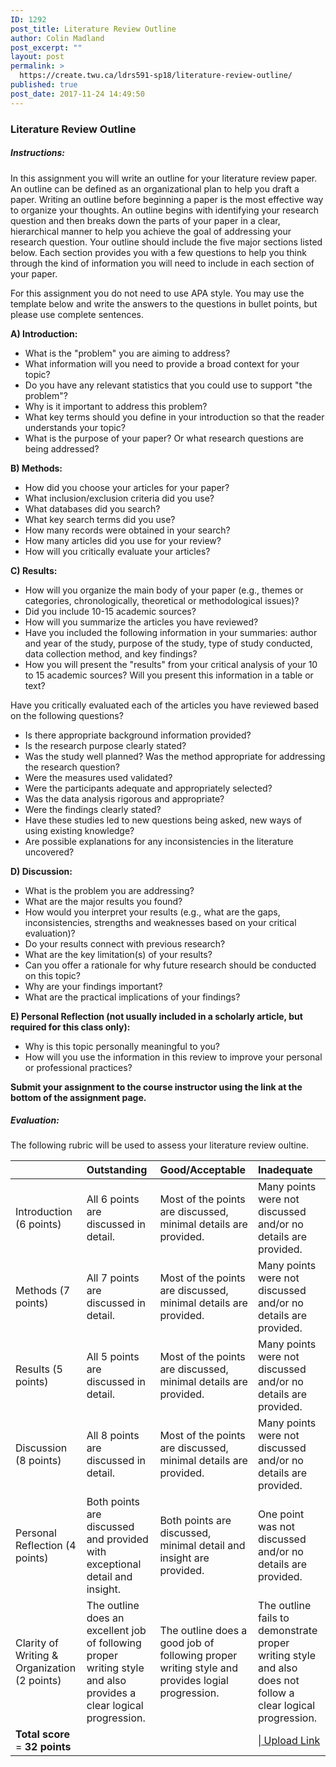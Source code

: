 ```yaml
---
ID: 1292
post_title: Literature Review Outline
author: Colin Madland
post_excerpt: ""
layout: post
permalink: >
  https://create.twu.ca/ldrs591-sp18/literature-review-outline/
published: true
post_date: 2017-11-24 14:49:50
---
```

<h3>Literature Review Outline</h3>
<h5>Instructions:</h5>
In this assignment you will write an outline for your literature review paper. An outline can be defined as an organizational plan to help you draft a paper. Writing an outline before beginning a paper is the most effective way to organize your thoughts. An outline begins with identifying your research question and then breaks down the parts of your paper in a clear, hierarchical manner to help you achieve the goal of addressing your research question. Your outline should include the five major sections listed below. Each section provides you with a few questions to help you think through the kind of information you will need to include in each section of your paper.

For this assignment you do not need to use APA style. You may use the template below and write the answers to the questions in bullet points, but please use complete sentences.

<strong>A) Introduction:</strong>
<ul>
 	<li>What is the "problem" you are aiming to address?</li>
 	<li>What information will you need to provide a broad context for your topic?</li>
 	<li>Do you have any relevant statistics that you could use to support "the problem"?</li>
 	<li>Why is it important to address this problem?</li>
 	<li>What key terms should you define in your introduction so that the reader understands your topic?</li>
 	<li>What is the purpose of your paper? Or what research questions are being addressed?</li>
</ul>
<strong>B) Methods:</strong>
<ul>
 	<li>How did you choose your articles for your paper?</li>
 	<li>What inclusion/exclusion criteria did you use?</li>
 	<li>What databases did you search?</li>
 	<li>What key search terms did you use?</li>
 	<li>How many records were obtained in your search?</li>
 	<li>How many articles did you use for your review?</li>
 	<li>How will you critically evaluate your articles?</li>
</ul>
<strong>C) Results:</strong>
<ul>
 	<li>How will you organize the main body of your paper (e.g., themes or categories, chronologically, theoretical or methodological issues)?</li>
 	<li>Did you include 10-15 academic sources?</li>
 	<li>How will you summarize the articles you have reviewed?</li>
 	<li>Have you included the following information in your summaries: author and year of the study, purpose of the study, type of study conducted, data collection method, and key findings?</li>
 	<li>How you will present the "results" from your critical analysis of your 10 to 15 academic sources? Will you present this information in a table or text?</li>
</ul>
Have you critically evaluated each of the articles you have reviewed based on the following questions?
<ul>
 	<li>Is there appropriate background information provided?</li>
 	<li>Is the research purpose clearly stated?</li>
 	<li>Was the study well planned? Was the method appropriate for addressing the research question?</li>
 	<li>Were the measures used validated?</li>
 	<li>Were the participants adequate and appropriately selected?</li>
 	<li>Was the data analysis rigorous and appropriate?</li>
 	<li>Were the findings clearly stated?</li>
 	<li>Have these studies led to new questions being asked, new ways of using existing knowledge?</li>
 	<li>Are possible explanations for any inconsistencies in the literature uncovered?</li>
</ul>
<strong>D) Discussion:</strong>
<ul>
 	<li>What is the problem you are addressing?</li>
 	<li>What are the major results you found?</li>
 	<li>How would you interpret your results (e.g., what are the gaps, inconsistencies, strengths and weaknesses based on your critical evaluation)?</li>
 	<li>Do your results connect with previous research?</li>
 	<li>What are the key limitation(s) of your results?</li>
 	<li>Can you offer a rationale for why future research should be conducted on this topic?</li>
 	<li>Why are your findings important?</li>
 	<li>What are the practical implications of your findings?</li>
</ul>
<strong>E) Personal Reflection (not usually included in a scholarly article, but required for this class only):</strong>
<ul>
 	<li>Why is this topic personally meaningful to you?</li>
 	<li>How will you use the information in this review to improve your personal or professional practices?</li>
</ul>
<strong>Submit your assignment to the course instructor using the link at the bottom of the assignment page.</strong>
<h5>Evaluation:</h5>
The following rubric will be used to assess your literature review oultine.
<table>
<thead>
<tr>
<th align="left"></th>
<th align="left">Outstanding</th>
<th align="left">Good/Acceptable</th>
<th align="left">Inadequate</th>
</tr>
</thead>
<tbody>
<tr>
<td align="left">Introduction (6 points)</td>
<td align="left">All 6 points are discussed in detail.</td>
<td align="left">Most of the points are discussed, minimal details are provided.</td>
<td align="left">Many points were not discussed and/or no details are provided.</td>
</tr>
<tr>
<td align="left">Methods (7 points)</td>
<td align="left">All 7 points are discussed in detail.</td>
<td align="left">Most of the points are discussed, minimal details are provided.</td>
<td align="left">Many points were not discussed and/or no details are provided.</td>
</tr>
<tr>
<td align="left">Results (5 points)</td>
<td align="left">All 5 points are discussed in detail.</td>
<td align="left">Most of the points are discussed, minimal details are provided.</td>
<td align="left">Many points were not discussed and/or no details are provided.</td>
</tr>
<tr>
<td align="left">Discussion (8 points)</td>
<td align="left">All 8 points are discussed in detail.</td>
<td align="left">Most of the points are discussed, minimal details are provided.</td>
<td align="left">Many points were not discussed and/or no details are provided.</td>
</tr>
<tr>
<td align="left">Personal Reflection (4 points)</td>
<td align="left">Both points are discussed and provided with exceptional detail and insight.</td>
<td align="left">Both points are discussed, minimal detail and insight are provided.</td>
<td align="left">One point was not discussed and/or no details are provided.</td>
</tr>
<tr>
<td align="left">Clarity of Writing &amp; Organization (2 points)</td>
<td align="left">The outline does an excellent job of following proper writing style and also provides a clear logical progression.</td>
<td align="left">The outline does a good job of following proper writing style and provides logial progression.</td>
<td align="left">The outline fails to demonstrate proper writing style and also does not follow a clear logical progression.</td>
</tr>
<tr>
<td align="left"><strong>Total score</strong> = <strong>32 points</strong></td>
<td align="left"></td>
<td align="left"></td>
<td align="left">|<!--themify_builder_static--><a href="https://create.twu.ca/ldrs591-sp18/lessons/literature-review-outline/"> Upload Link </a><!--/themify_builder_static--></td>
</tr>
</tbody>
</table>